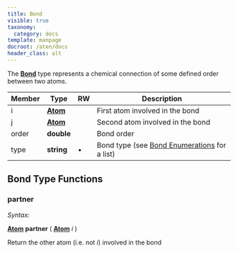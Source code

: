 ```yaml
---
title: Bond
visible: true
taxonomy:
  category: docs
template: manpage
docroot: /aten/docs
header_class: alt
---
```


The [**Bond**](/aten/docs/scripting/variabletypes/bond) type represents a chemical connection of some defined order between two atoms.
 
| Member | Type | RW | Description |
|--------|------|----|-------------|
| i | [**Atom**](/aten/docs/scripting/variabletypes/atom) | | First atom involved in the bond |
| j | [**Atom**](/aten/docs/scripting/variabletypes/atom) | | Second atom involved in the bond |
| order | **double** | | Bond order |
| type | **string** | • | Bond type (see [Bond Enumerations](/aten/docs/enums/bondtype) for a list) |

## Bond Type Functions

### partner <a id="partner"></a>

_Syntax:_

[**Atom**](/aten/docs/scripting/variabletypes/atom) **partner** ( [**Atom**](/aten/docs/scripting/variabletypes/atom) _i_ )

Return the other atom (i.e. not _i_) involved in the bond



